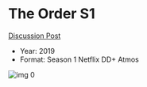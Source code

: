 # The Order S1

[Discussion Post](https://www.avsforum.com/threads/bass-eq-for-filtered-movies.2995212/post-59903974)

* Year: 2019
* Format: Season 1 Netflix DD+ Atmos

![img 0](https://i.imgur.com/tm2wo93.jpg)

